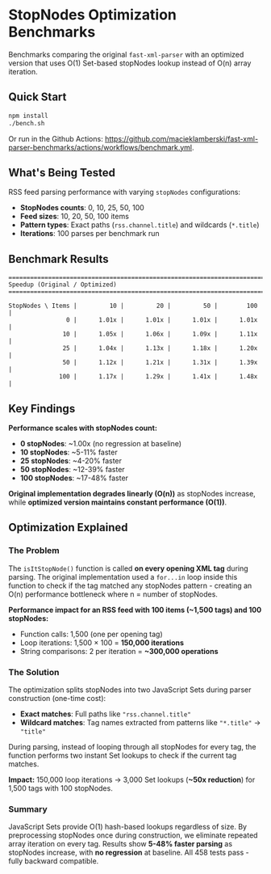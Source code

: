 # StopNodes Optimization Benchmarks

Benchmarks comparing the original `fast-xml-parser` with an optimized version that uses O(1) Set-based stopNodes lookup instead of O(n) array iteration.

## Quick Start

```bash
npm install
./bench.sh
```

Or run in the Github Actions: https://github.com/macieklamberski/fast-xml-parser-benchmarks/actions/workflows/benchmark.yml.

## What's Being Tested

RSS feed parsing performance with varying `stopNodes` configurations:
- **StopNodes counts**: 0, 10, 25, 50, 100
- **Feed sizes**: 10, 20, 50, 100 items
- **Pattern types**: Exact paths (`rss.channel.title`) and wildcards (`*.title`)
- **Iterations**: 100 parses per benchmark run

## Benchmark Results

```
=======================================================================
Speedup (Original / Optimized)
=======================================================================

StopNodes \ Items |         10 |         20 |         50 |        100 |
                0 |      1.01x |      1.01x |      1.01x |      1.01x |
               10 |      1.05x |      1.06x |      1.09x |      1.11x |
               25 |      1.04x |      1.13x |      1.18x |      1.20x |
               50 |      1.12x |      1.21x |      1.31x |      1.39x |
              100 |      1.17x |      1.29x |      1.41x |      1.48x |
```

## Key Findings

**Performance scales with stopNodes count:**
- **0 stopNodes**: ~1.00x (no regression at baseline)
- **10 stopNodes**: ~5-11% faster
- **25 stopNodes**: ~4-20% faster
- **50 stopNodes**: ~12-39% faster
- **100 stopNodes**: ~17-48% faster

**Original implementation degrades linearly (O(n))** as stopNodes increase, while **optimized version maintains constant performance (O(1))**.

## Optimization Explained

### The Problem

The `isItStopNode()` function is called **on every opening XML tag** during parsing. The original implementation used a `for...in` loop inside this function to check if the tag matched any stopNodes pattern - creating an O(n) performance bottleneck where n = number of stopNodes.

**Performance impact for an RSS feed with 100 items (~1,500 tags) and 100 stopNodes:**
- Function calls: 1,500 (one per opening tag)
- Loop iterations: 1,500 × 100 = **150,000 iterations**
- String comparisons: 2 per iteration = **~300,000 operations**

### The Solution

The optimization splits stopNodes into two JavaScript Sets during parser construction (one-time cost):
- **Exact matches**: Full paths like `"rss.channel.title"`
- **Wildcard matches**: Tag names extracted from patterns like `"*.title"` → `"title"`

During parsing, instead of looping through all stopNodes for every tag, the function performs two instant Set lookups to check if the current tag matches.

**Impact:** 150,000 loop iterations → 3,000 Set lookups (**~50x reduction**) for 1,500 tags with 100 stopNodes.

### Summary

JavaScript Sets provide O(1) hash-based lookups regardless of size. By preprocessing stopNodes once during construction, we eliminate repeated array iteration on every tag. Results show **5-48% faster parsing** as stopNodes increase, with **no regression** at baseline. All 458 tests pass - fully backward compatible.
